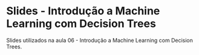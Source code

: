# Slides - Introdução a Machine Learning com Decision Trees
Slides utilizados na aula 06 - Introdução a Machine Learning com Decision Trees.
